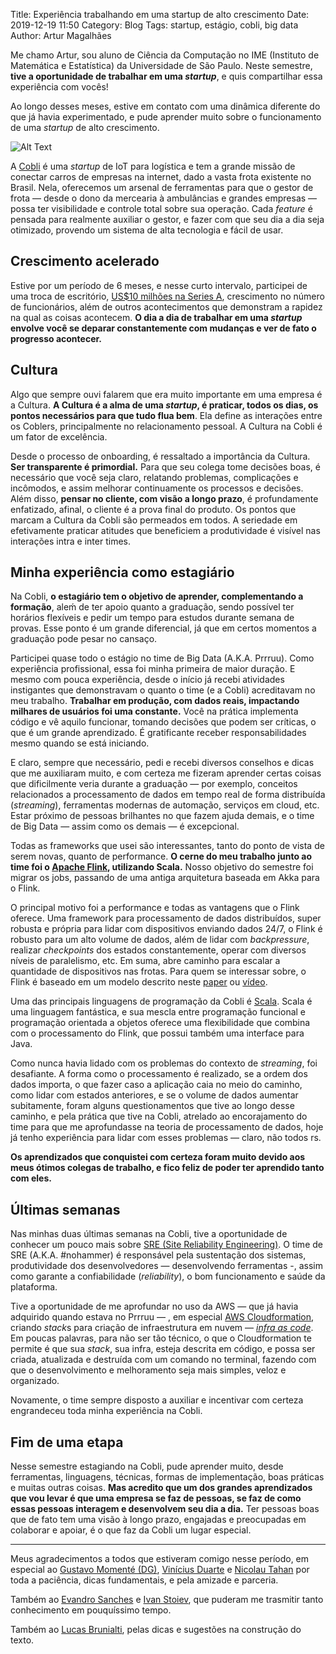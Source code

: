 Title: Experiência trabalhando em uma startup de alto crescimento
Date: 2019-12-19 11:50
Category: Blog
Tags: startup, estágio, cobli, big data
Author: Artur Magalhães


Me chamo Artur, sou aluno de Ciência da Computação no IME (Instituto de Matemática e Estatística) da Universidade de São Paulo. Neste semestre, **tive a oportunidade de trabalhar em uma _startup_**, e quis compartilhar essa experiência com vocês!

Ao longo desses meses, estive em contato com uma dinâmica diferente do que já havia experimentado, e pude aprender muito sobre o funcionamento de uma *startup* de alto crescimento.


![Alt Text]({filename}/images/cobli_logo_horizontal.png)


A [Cobli](https://www.cobli.co/) é uma *startup* de IoT para logística e tem a grande missão de conectar carros de empresas na internet, dado a vasta frota existente no Brasil. Nela, oferecemos um arsenal de ferramentas para que o gestor de frota — desde o dono da mercearia à ambulâncias e grandes empresas — possa ter visibilidade e controle total sobre sua operação. Cada *feature* é pensada para realmente auxiliar o gestor, e fazer com que seu dia a dia seja otimizado, provendo um sistema de alta tecnologia e fácil de usar.

## **Crescimento acelerado**

Estive por um período de 6 meses, e nesse curto intervalo, participei de uma troca de escritório, [US$10 milhões na Series A](https://link.estadao.com.br/noticias/inovacao,startup-de-rastreamento-de-frotas-cobli-levanta-us-10-milhoes,70003052545), crescimento no número de funcionários, além de outros acontecimentos que demonstram a rapidez na qual as coisas acontecem. **O dia a dia de trabalhar em uma *startup* envolve você se deparar constantemente com mudanças e ver de fato o progresso acontecer.**

## **Cultura**

Algo que sempre ouvi falarem que era muito importante em uma empresa é a Cultura. **A Cultura é a alma de uma *startup*, é praticar, todos os dias, os pontos necessários para que tudo flua bem**. Ela define as interações entre os Coblers, principalmente no relacionamento pessoal. A Cultura na Cobli é um fator de excelência.

Desde o processo de onboarding, é ressaltado a importância da Cultura. **Ser transparente é primordial.** Para que seu colega tome decisões boas, é necessário que você seja claro, relatando problemas, complicações e incômodos, e assim melhorar continuamente os processos e decisões. Além disso, **pensar no cliente, com visão a longo prazo**, é profundamente enfatizado, afinal, o cliente é a prova final do produto. Os pontos que marcam a Cultura da Cobli são permeados em todos. A seriedade em efetivamente praticar atitudes que beneficiem a produtividade é visível nas interações intra e inter times.

## **Minha experiência como estagiário**

Na Cobli, **o estagiário tem o objetivo de aprender, complementando a formação**, aleḿ de ter apoio quanto a graduação, sendo possível ter horários flexíveis e pedir um tempo para estudos durante semana de provas. Esse ponto é um grande diferencial, já que em certos momentos a graduação pode pesar no cansaço.

Participei quase todo o estágio no time de Big Data (A.K.A. Prrruu). Como experiência profissional, essa foi minha primeira de maior duração. E mesmo com pouca experiência, desde o início já recebi atividades instigantes que demonstravam o quanto o time (e a Cobli) acreditavam no meu trabalho. **Trabalhar em produção, com dados reais, impactando milhares de usuários foi uma constante.** Você na prática implementa código e vê aquilo funcionar, tomando decisões que podem ser críticas, o que é um grande aprendizado. É gratificante receber responsabilidades mesmo quando se está iniciando.

E claro, sempre que necessário, pedi e recebi diversos conselhos e dicas que me auxiliaram muito, e com certeza me fizeram aprender certas coisas que dificilmente veria durante a graduação — por exemplo, conceitos relacionados a processamento de dados em tempo real de forma distribuída (*streaming*), ferramentas modernas de automação, serviços em cloud, etc. Estar próximo de pessoas brilhantes no que fazem ajuda demais, e o time de Big Data — assim como os demais — é excepcional.

Todas as frameworks que usei são interessantes, tanto do ponto de vista de serem novas, quanto de performance. **O cerne do meu trabalho junto ao time foi o [Apache Flink](https://ci.apache.org/projects/flink/flink-docs-release-1.9/), utilizando Scala.** Nosso objetivo do semestre foi migrar os jobs, passando de uma antiga arquitetura baseada em Akka para o Flink.

O principal motivo foi a performance e todas as vantagens que o Flink oferece. Uma framework para processamento de dados distribuídos, super robusta e própria para lidar com dispositivos enviando dados 24/7, o Flink é robusto para um alto volume de dados, além de lidar com *backpressure*, realizar *checkpoints* dos estados constantemente, operar com diversos níveis de paralelismo, etc. Em suma, abre caminho para escalar a quantidade de dispositivos nas frotas. Para quem se interessar sobre, o Flink é baseado em um modelo descrito neste [paper](https://www.vldb.org/pvldb/vol8/p1792-Akidau.pdf) ou [vídeo](https://www.youtube.com/watch?v=3UfZN59Nsk8).

Uma das principais linguagens de programação da Cobli é [Scala](https://www.scala-lang.org/). Scala é uma linguagem fantástica, e sua mescla entre programação funcional e programação orientada a objetos oferece uma flexibilidade que combina com o processamento do Flink, que possui também uma interface para Java.

Como nunca havia lidado com os problemas do contexto de *streaming*, foi desafiante. A forma como o processamento é realizado, se a ordem dos dados importa, o que fazer caso a aplicação caia no meio do caminho, como lidar com estados anteriores, e se o volume de dados aumentar subitamente, foram alguns questionamentos que tive ao longo desse caminho, e pela prática que tive na Cobli, atrelado ao encorajamento do time para que me aprofundasse na teoria de processamento de dados, hoje já tenho experiência para lidar com esses problemas — claro, não todos rs.

**Os aprendizados que conquistei com certeza foram muito devido aos meus ótimos colegas de trabalho, e fico feliz de poder ter aprendido tanto com eles.**

## **Últimas semanas**

Nas minhas duas últimas semanas na Cobli, tive a oportunidade de conhecer um pouco mais sobre [SRE (Site Reliability Engineering)](https://pt.wikipedia.org/wiki/Site_Reliability_Engineering). O time de SRE (A.K.A. #nohammer) é responsável pela sustentação dos sistemas, produtividade dos desenvolvedores — desenvolvendo ferramentas -, assim como garante a confiabilidade (*reliability*), o bom funcionamento e saúde da plataforma.

Tive a oportunidade de me aprofundar no uso da AWS — que já havia adquirido quando estava no Prrruu — , em especial [AWS Cloudformation](https://aws.amazon.com/pt/cloudformation/), criando *stack*s para criação de infraestrutura em nuvem — [*infra as code*](https://pt.wikipedia.org/wiki/Infraestrutura_como_C%C3%B3digo). Em poucas palavras, para não ser tão técnico, o que o Cloudformation te permite é que sua *stack*, sua infra, esteja descrita em código, e possa ser criada, atualizada e destruída com um comando no terminal, fazendo com que o desenvolvimento e melhoramento seja mais simples, veloz e organizado.

Novamente, o time sempre disposto a auxiliar e incentivar com certeza engrandeceu toda minha experiência na Cobli.

## **Fim de uma etapa**

Nesse semestre estagiando na Cobli, pude aprender muito, desde ferramentas, linguagens, técnicas, formas de implementação, boas práticas e muitas outras coisas. **Mas acredito que um dos grandes aprendizados que vou levar é que uma empresa se faz de pessoas, se faz de como essas pessoas interagem e desenvolvem seu dia a dia.** Ter pessoas boas que de fato tem uma visão à longo prazo, engajadas e preocupadas em colaborar e apoiar, é o que faz da Cobli um lugar especial.

***

Meus agradecimentos a todos que estiveram comigo nesse período, em especial ao [Gustavo Momenté (DG)](https://br.linkedin.com/in/gustavovm), [Vinícius Duarte](https://br.linkedin.com/in/vinícius-pessoa-duarte-1a740794) e [Nicolau Tahan](https://br.linkedin.com/in/nicolau-tahan-751338112) por toda a paciência, dicas fundamentais, e pela amizade e parceria. 

Também ao [Evandro Sanches](https://br.linkedin.com/in/evandro-sanches-260537165) e [Ivan Stoiev](https://br.linkedin.com/in/ivan-stoiev), que puderam me trasmitir tanto conhecimento em pouquíssimo tempo.

Também ao [Lucas Brunialti](https://br.linkedin.com/in/lucasbrunialti), pelas dicas e sugestões na construção do texto.

